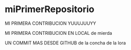 # miPrimerRepositorio

MI PRIMERA CONTRIBUCION YUUUJUUYY

MI PRIMERA CONTRIBUCION EN LOCAL de mierda

UN COMMIT MAS DESDE GITHUB de la concha de la lora
